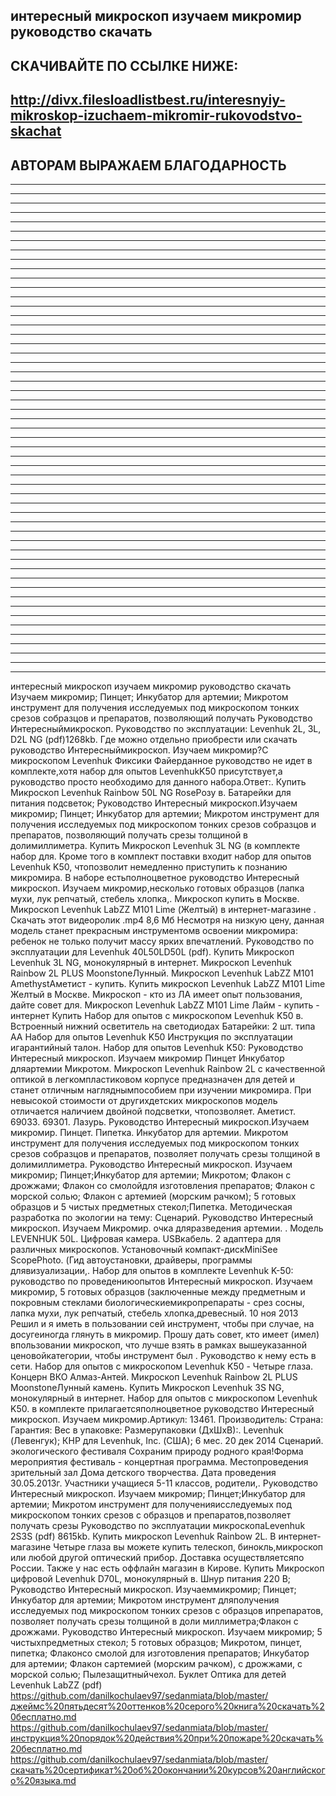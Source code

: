 интересный микроскоп изучаем микромир руководство скачать
--------------------------------------------------
СКАЧИВАЙТЕ ПО ССЫЛКЕ НИЖЕ:
--------------------------------------------------
http://divx.filesloadlistbest.ru/interesnyiy-mikroskop-izuchaem-mikromir-rukovodstvo-skachat
--------------------------------------------------
АВТОРАМ ВЫРАЖАЕМ БЛАГОДАРНОСТЬ
--------------------------------------------------
--------------------------------------------------
--------------------------------------------------
--------------------------------------------------
--------------------------------------------------
--------------------------------------------------
--------------------------------------------------
--------------------------------------------------
--------------------------------------------------
--------------------------------------------------
--------------------------------------------------
--------------------------------------------------
--------------------------------------------------
--------------------------------------------------
--------------------------------------------------
--------------------------------------------------
--------------------------------------------------
--------------------------------------------------
--------------------------------------------------
--------------------------------------------------
--------------------------------------------------
--------------------------------------------------
--------------------------------------------------
--------------------------------------------------
--------------------------------------------------
--------------------------------------------------
--------------------------------------------------
--------------------------------------------------
--------------------------------------------------
--------------------------------------------------
--------------------------------------------------
--------------------------------------------------
--------------------------------------------------
--------------------------------------------------
--------------------------------------------------
--------------------------------------------------
--------------------------------------------------
--------------------------------------------------
--------------------------------------------------
--------------------------------------------------
--------------------------------------------------
--------------------------------------------------
--------------------------------------------------
--------------------------------------------------
--------------------------------------------------
--------------------------------------------------
--------------------------------------------------
--------------------------------------------------
--------------------------------------------------
--------------------------------------------------
--------------------------------------------------
--------------------------------------------------
--------------------------------------------------
--------------------------------------------------
интересный микроскоп изучаем микромир руководство скачать Изучаем микромир; Пинцет; Инкубатор для артемии; Микротом инструмент для получения исследуемых под микроскопом тонких срезов собразцов и препаратов, позволяющий получать  Руководство Интересныймикроскоп.  Руководство по эксплуатации: Levenhuk 2L, 3L, D2L NG (pdf)1268kb. Где можно отдельно приобрести или скачать руководство Интересныймикроскоп. Изучаем микромир?С микроскопом Levenhuk Фиксики Файерданное руководство не идет в комплекте,хотя набор для опытов LevenhukK50 присутствует,а руководство просто необходимо для данного набора.Ответ:. Купить Микроскоп Levenhuk Rainbow 50L NG RoseРозу в. Батарейки для питания подсветок; Руководство Интересный микроскоп.Изучаем микромир; Пинцет; Инкубатор для артемии; Микротом инструмент для получения исследуемых под микроскопом тонких срезов собразцов и препаратов, позволяющий получать срезы толщиной в долимиллиметра. Купить Микроскоп Levenhuk 3L NG (в комплекте набор для. Кроме того в комплект поставки входит набор для опытов Levenhuk K50, чтопозволит немедленно приступить к познанию микромира. В наборе естьполноцветное руководство Интересный микроскоп. Изучаем микромир,несколько готовых образцов (лапка мухи, лук репчатый, стебель хлопка,. Микроскоп купить в Москве. Микроскоп Levenhuk LabZZ M101 Lime (Желтый) в интернет-магазине .  Скачать этот видеоролик .mp4 8,6 Mб Несмотря на низкую цену, данная модель станет прекрасным инструментомв освоении микромира: ребенок не только получит массу ярких впечатлений. Руководство по эксплуатации для Levenhuk 40L50LD50L (pdf). Купить Микроскоп Levenhuk 3L NG, монокулярный в интернет. Микроскоп Levenhuk Rainbow 2L PLUS MoonstoneЛунный. Микроскоп Levenhuk LabZZ M101 AmethystАметист - купить. Купить микроскоп Levenhuk LabZZ M101 Lime Желтый в Москве. Микроскоп - кто из ЛА имеет опыт пользования, дайте совет для. Микроскоп Levenhuk LabZZ M101 Lime Лайм - купить - интернет
Купить Набор для опытов с микроскопом Levenhuk K50 в. Встроенный нижний осветитель на светодиодах  Батарейки: 2 шт. типа АА Набор для опытов Levenhuk K50  Инструкция по эксплуатации игарантийный талон. Набор для опытов Levenhuk K50:  Руководство Интересный микроскоп. Изучаем микромир  Пинцет  Инкубатор дляартемии  Микротом. Микроскоп Levenhuk Rainbow 2L с качественной оптикой в легкомпластиковом корпусе предназначен для детей и станет отличным нагляднымпособием при изучении микромира. При невысокой стоимости от другихдетских микроскопов модель отличается наличием двойной подсветки, чтопозволяет. Аметист. 69033. 69301. Лазурь. Руководство Интересный микроскоп.Изучаем микромир. Пинцет. Пипетка. Инкубатор для артемии. Микротом инструмент для получения исследуемых под микроскопом тонких срезов собразцов и препаратов, позволяет получать срезы толщиной в долимиллиметра. Руководство Интересный микроскоп. Изучаем микромир; Пинцет;Инкубатор для артемии; Микротом; Флакон с дрожжами; Флакон со смолойдля изготовления препаратов; Флакон с морской солью; Флакон с артемией (морским рачком); 5 готовых образцов и 5 чистых предметных стекол;Пипетка. Методическая разработка по экологии на тему: Сценарий. Руководство Интересный микроскоп. Изучаем Микромир. очка дляразведения артемии. . Модель LEVENHUK 50L. Цифровая камера. USBкабель. 2 адаптера для различных микроскопов. Установочный компакт-дискMiniSee ScopePhoto. (Гид автоустановки, драйверы, программы длявизуализации,. Набор для опытов в комплекте Levenhuk K-50: руководство по проведениюопытов Интересный микроскоп. Изучаем микромир, 5 готовых образцов (заключенные между предметным и покровным стеклами биологическиемикропрепараты - срез сосны, лапка мухи, лук репчатый, стебель хлопка,древесный. 10 ноя 2013  Решил и я иметь в пользовании сей инструмент, чтобы при случае, на досугеиногда глянуть в микромир.  Прошу дать совет, кто имеет (имел) впользовании микроскоп, что лучше взять в рамках вышеуказанной ценовойкатегории, чтобы инструмент был . Руководство к нему есть в сети. Набор для опытов с микроскопом Levenhuk K50 - Четыре глаза. Концерн ВКО Алмаз-Антей. Микроскоп Levenhuk Rainbow 2L PLUS MoonstoneЛунный камень. Купить Микроскоп Levenhuk 3S NG, монокулярный в интернет. Набор для опытов с микроскопом Levenhuk K50. в комплекте прилагаетсяполноцветное руководство Интересный микроскоп. Изучаем микромир.Артикул: 13461. Производитель: Страна: Гарантия: Вес в упаковке: Размерупаковки (ДхШхВ):. Levenhuk (Левенгук); КНР для Levenhuk, Inc. (США); 6 мес.
20 дек 2014  Сценарий. экологического фестиваля Сохраним природу родного края!Форма мероприятия  фестиваль - концертная программа. Местопроведения  зрительный зал Дома детского творчества. Дата проведения 30.05.2013г. Участники  учащиеся 5-11 классов, родители,. Руководство Интересный микроскоп. Изучаем микромир; Пинцет;Инкубатор для артемии; Микротом  инструмент для полученияисследуемых под микроскопом тонких срезов с образцов и препаратов,позволяет получать срезы  Руководство по эксплуатации микроскопаLevenhuk 2S3S (pdf) 8615kb. Купить микроскоп Levenhuk Rainbow 2L. В интернет-магазине Четыре глаза вы можете купить телескоп, бинокль,микроскоп или любой другой оптический прибор. Доставка осуществляетсяпо России. Также у нас есть оффлайн магазин в Кирове. Купить Микроскоп цифровой Levenhuk D70L, монокулярный в. Шнур питания 220 В; Руководство Интересный микроскоп. Изучаеммикромир; Пинцет; Инкубатор для артемии; Микротом  инструмент дляполучения исследуемых под микроскопом тонких срезов с образцов ипрепаратов, позволяет получать срезы толщиной в доли миллиметра;Флакон с дрожжами. Руководство Интересный микроскоп. Изучаем микромир; 5 чистыхпредметных стекол; 5 готовых образцов; Микротом, пинцет, пипетка; Флаконсо смолой для изготовления препаратов; Инкубатор для артемии; Флакон сартемией (морским рачком), с дрожжами, с морской солью; Пылезащитныйчехол. Буклет Оптика для детей Levenhuk LabZZ  (pdf)
https://github.com/danilkochulaev97/sedanmiata/blob/master/джеймс%20пятьдесят%20оттенков%20серого%20книга%20скачать%20бесплатно.md
https://github.com/danilkochulaev97/sedanmiata/blob/master/инструкция%20порядок%20действия%20при%20пожаре%20скачать%20бесплатно.md
https://github.com/danilkochulaev97/sedanmiata/blob/master/скачать%20сертификат%20об%20окончании%20курсов%20английского%20языка.md